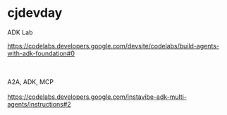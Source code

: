 # cjdevday


ADK Lab

https://codelabs.developers.google.com/devsite/codelabs/build-agents-with-adk-foundation#0


<br><br>
A2A, ADK, MCP<br><br>
https://codelabs.developers.google.com/instavibe-adk-multi-agents/instructions#2

